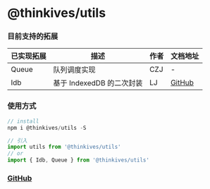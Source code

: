 # @thinkives/utils

### 目前支持的拓展

|  已实现拓展   | 描述  | 作者 | 文档地址 |
|  ----  | ----  | ---- | ---- |
| Queue  | 队列调度实现 | CZJ | - |
| Idb  | 基于 IndexedDB 的二次封装 | LJ | [GitHub](https://github.com/hasayake97/thinkives/blob/main/packages/idb/README.md) |


### 使用方式
```js
// install
npm i @thinkives/utils -S

// 引入
import utils from '@thinkives/utils'
// or
import { Idb, Queue } from '@thinkives/utils'
```

### [GitHub](https://github.com/hasayake97/thinkives/)
